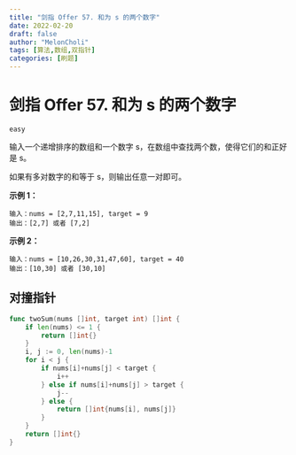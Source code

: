 ```yaml
---
title: "剑指 Offer 57. 和为 s 的两个数字"
date: 2022-02-20
draft: false
author: "MelonCholi"
tags: [算法,数组,双指针]
categories: [刷题]
---
```


# 剑指 Offer 57. 和为 s 的两个数字

`easy`

输入一个递增排序的数组和一个数字 s，在数组中查找两个数，使得它们的和正好是 s。

如果有多对数字的和等于 s，则输出任意一对即可。	

**示例 1：**

```
输入：nums = [2,7,11,15], target = 9
输出：[2,7] 或者 [7,2]
```

**示例 2：**

```
输入：nums = [10,26,30,31,47,60], target = 40
输出：[10,30] 或者 [30,10]
```

## 对撞指针

```go
func twoSum(nums []int, target int) []int {
	if len(nums) <= 1 {
		return []int{}
	}
	i, j := 0, len(nums)-1
	for i < j {
		if nums[i]+nums[j] < target {
			i++
		} else if nums[i]+nums[j] > target {
			j--
		} else {
			return []int{nums[i], nums[j]}
		}
	}
	return []int{}
}
```

